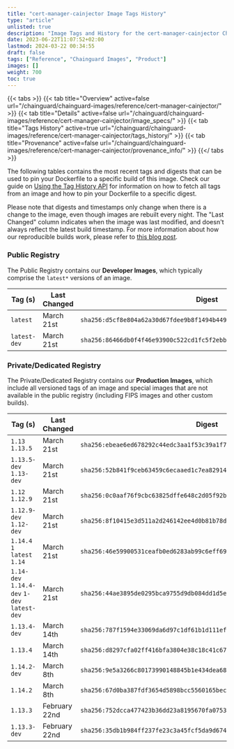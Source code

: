 ```yaml
---
title: "cert-manager-cainjector Image Tags History"
type: "article"
unlisted: true
description: "Image Tags and History for the cert-manager-cainjector Chainguard Image"
date: 2023-06-22T11:07:52+02:00
lastmod: 2024-03-22 00:34:55
draft: false
tags: ["Reference", "Chainguard Images", "Product"]
images: []
weight: 700
toc: true
---
```


{{< tabs >}}
{{< tab title="Overview" active=false url="/chainguard/chainguard-images/reference/cert-manager-cainjector/" >}}
{{< tab title="Details" active=false url="/chainguard/chainguard-images/reference/cert-manager-cainjector/image_specs/" >}}
{{< tab title="Tags History" active=true url="/chainguard/chainguard-images/reference/cert-manager-cainjector/tags_history/" >}}
{{< tab title="Provenance" active=false url="/chainguard/chainguard-images/reference/cert-manager-cainjector/provenance_info/" >}}
{{</ tabs >}}

The following tables contains the most recent tags and digests that can be used to pin your Dockerfile to a specific build of this image. Check our guide on [Using the Tag History API](/chainguard/chainguard-images/using-the-tag-history-api/) for information on how to fetch all tags from an image and how to pin your Dockerfile to a specific digest.

Please note that digests and timestamps only change when there is a change to the image, even though images are rebuilt every night. The "Last Changed" column indicates when the image was last modified, and doesn't always reflect the latest build timestamp. For more information about how our reproducible builds work, please refer to [this blog post](https://www.chainguard.dev/unchained/reproducing-chainguards-reproducible-image-builds).

### Public Registry
The Public Registry contains our **Developer Images**, which typically comprise the `latest*` versions of an image.

| Tag (s)       | Last Changed | Digest                                                                    |
|---------------|--------------|---------------------------------------------------------------------------|
|  `latest`     | March 21st   | `sha256:d5cf8e804a62a30d67fdee9b8f1494b4490bfe0b75c1c2dae4fd424ddb4fa40f` |
|  `latest-dev` | March 21st   | `sha256:86466db0f4f46e93900c522cd1fc5f2ebbe82bc37c0985fcf7d6465ba8181d42` |


### Private/Dedicated Registry
The Private/Dedicated Registry contains our **Production Images**, which include all versioned tags of an image and special images that are not available in the public registry (including FIPS images and other custom builds).

| Tag (s)                                       | Last Changed  | Digest                                                                    |
|-----------------------------------------------|---------------|---------------------------------------------------------------------------|
|  `1.13` `1.13.5`                              | March 21st    | `sha256:ebeae6ed678292c44edc3aa1f53c39a1f70d11ef8c6702c82dbdfda7fb369b97` |
|  `1.13.5-dev` `1.13-dev`                      | March 21st    | `sha256:52b841f9ceb63459c6ecaaed1c7ea82914708f7876117a5282066aec0d6c84f6` |
|  `1.12` `1.12.9`                              | March 21st    | `sha256:0c0aaf76f9cbc63825dffe648c2d05f92bb13da7f0891946fe1257a3994a2434` |
|  `1.12.9-dev` `1.12-dev`                      | March 21st    | `sha256:8f10415e3d511a2d246142ee4d0b81b78da88235f8cd3997688743a37820dd62` |
|  `1.14.4` `1` `latest` `1.14`                 | March 21st    | `sha256:46e59900531ceafb0ed6283ab99c6eff69b3dfae9cbf8026edcb334e2d14d492` |
|  `1.14-dev` `1.14.4-dev` `1-dev` `latest-dev` | March 21st    | `sha256:44ae3895de0295bca9755d9db084dd1d5eb8e154eba2c91f97858cd57526725b` |
|  `1.13.4-dev`                                 | March 14th    | `sha256:787f1594e33069da6d97c1df61b1d111effa7aef4fe2c4a7ffa45636e4d75384` |
|  `1.13.4`                                     | March 14th    | `sha256:d8297cfa02ff416bfa3804e38c18c41c677dd09db67340265b38ee611f929ff6` |
|  `1.14.2-dev`                                 | March 8th     | `sha256:9e5a3266c80173990148845b1e434dea689d5dcda41230be1557d863487fd809` |
|  `1.14.2`                                     | March 8th     | `sha256:67d0ba387fdf3654d5898bcc5560165bec76a21d76c40d84e5204f240e2d243a` |
|  `1.13.3`                                     | February 22nd | `sha256:752dcca477423b36dd23a8195670fa0753b47327b198e42213d9c96993e6606b` |
|  `1.13.3-dev`                                 | February 22nd | `sha256:35db1b984ff237fe23c3a45fcf5da9d674addd54440398ce7dea9d18cfba075d` |

